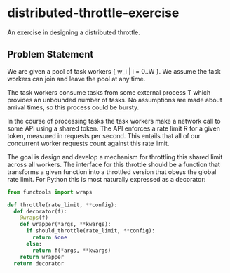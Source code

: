 # distributed-throttle-exercise

An exercise in designing a distributed throttle.

## Problem Statement

We are given a pool of task workers { w_i | i = 0..W }. We assume the task workers can join and leave the pool at any time.

The task workers consume tasks from some external process T which provides an unbounded number of tasks. No assumptions
are made about arrival times, so this process could be bursty.

In the course of processing tasks the task workers make a network call to some API using a shared token.
The API enforces a rate limit R for a given token, measured in requests per second. This entails that all of our
concurrent worker requests count against this rate limit.

The goal is design and develop a mechanism for throttling this shared limit across all workers. The interface for this
throttle should be a function that transforms a given function into a throttled version that obeys the global rate limit.
For Python this is most naturally expressed as a decorator:

```python
from functools import wraps

def throttle(rate_limit, **config):
  def decorator(f):
    @wraps(f)
    def wrapper(*args, **kwargs):
      if should_throttle(rate_limit, **config):
        return None
      else:
        return f(*args, **kwargs)
    return wrapper
  return decorator
```



